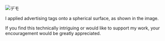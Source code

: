 ![デモ](https://github.com/Dev-tools-log/sphere-ad-sample/blob/main/images/Dev%20Log-720.gif)

I applied advertising tags onto a spherical surface, as shown in the image.​

If you find this technically intriguing or would like to support my work, your encouragement would be greatly appreciated.